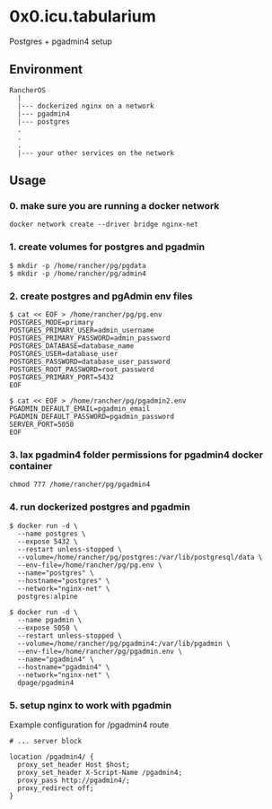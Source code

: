 # 0x0.icu.tabularium

Postgres + pgadmin4 setup

## Environment

```
RancherOS
  |
  |--- dockerized nginx on a network
  |--- pgadmin4
  |--- postgres
  .
  .
  .
  |--- your other services on the network
```

## Usage

### 0. make sure you are running a docker network

```shell
docker network create --driver bridge nginx-net
```

### 1. create volumes for postgres and pgadmin 

```shell
$ mkdir -p /home/rancher/pg/pgdata
$ mkdir -p /home/rancher/pg/admin4
```

### 2. create postgres and pgAdmin env files

```shell
$ cat << EOF > /home/rancher/pg/pg.env
POSTGRES_MODE=primary
POSTGRES_PRIMARY_USER=admin_username
POSTGRES_PRIMARY_PASSWORD=admin_password
POSTGRES_DATABASE=database_name
POSTGRES_USER=database_user
POSTGRES_PASSWORD=database_user_password
POSTGRES_ROOT_PASSWORD=root_password
POSTGRES_PRIMARY_PORT=5432
EOF
```

```shell
$ cat << EOF > /home/rancher/pg/pgadmin2.env
PGADMIN_DEFAULT_EMAIL=pgadmin_email
PGADMIN_DEFAULT_PASSWORD=pgadmin_password
SERVER_PORT=5050
EOF
```

### 3. lax pgadmin4 folder permissions for pgadmin4 docker container

```shell
chmod 777 /home/rancher/pg/pgadmin4
```

### 4. run dockerized postgres and pgadmin

```shell
$ docker run -d \
  --name postgres \
  --expose 5432 \
  --restart unless-stopped \
  --volume=/home/rancher/pg/postgres:/var/lib/postgresql/data \
  --env-file=/home/rancher/pg/pg.env \
  --name="postgres" \
  --hostname="postgres" \
  --network="nginx-net" \
  postgres:alpine
```

```shell
$ docker run -d \
  --name pgadmin \
  --expose 5050 \
  --restart unless-stopped \
  --volume=/home/rancher/pg/pgadmin4:/var/lib/pgadmin \
  --env-file=/home/rancher/pg/pgadmin.env \
  --name="pgadmin4" \
  --hostname="pgadmin4" \
  --network="nginx-net" \
  dpage/pgadmin4
```

### 5. setup nginx to work with pgadmin

Example configuration for /pgadmin4 route

```nginx
# ... server block

location /pgadmin4/ {
  proxy_set_header Host $host;
  proxy_set_header X-Script-Name /pgadmin4;
  proxy_pass http://pgadmin4/;
  proxy_redirect off;
}
```